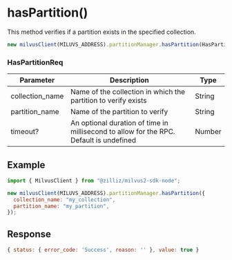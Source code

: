 # hasPartition()

This method verifies if a partition exists in the specified collection.

```javascript
new milvusClient(MILUVS_ADDRESS).partitionManager.hasPartition(HasPartitionReq);
```

### HasPartitionReq

| Parameter       | Description                                                                            | Type   |
| --------------- | -------------------------------------------------------------------------------------- | ------ |
| collection_name | Name of the collection in which the partition to verify exists                         | String |
| partition_name  | Name of the partition to verify                                                        | String |
| timeout?        | An optional duration of time in millisecond to allow for the RPC. Default is undefined | Number |

## Example

```javascript
import { MilvusClient } from "@zilliz/milvus2-sdk-node";

new milvusClient(MILUVS_ADDRESS).partitionManager.hasPartition({
  collection_name: "my_collection",
  partition_name: "my_partition",
});
```

## Response

```javascript
{ status: { error_code: 'Success', reason: '' }, value: true }
```
